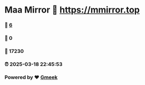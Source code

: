 # Maa Mirror :link: https://mmirror.top 
### :page_facing_up: [6](https://mmirror.top/tag.html) 
### :speech_balloon: 0 
### :hibiscus: 17230 
### :alarm_clock: 2025-03-18 22:45:53 
### Powered by :heart: [Gmeek](https://github.com/Meekdai/Gmeek)
